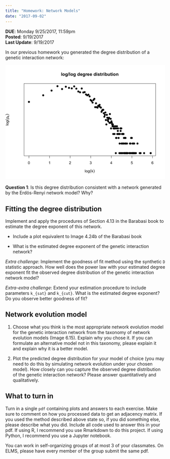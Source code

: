 ```yaml
---
title: "Homework: Network Models"
date: "2017-09-02"
---
```


**DUE**: Monday 9/25/2017, 11:59pm  
**Posted**: 9/19/2017  
**Last Update**: 9/19/2017

In our previous homework you generated the degree distribution of a genetic interaction network:

![](plot_loglog-1.png)

**Question 1**: Is this degree distribution consistent with a network generated by the Erdös-Renyi network model? Why?

## Fitting the degree distribution

Implement and apply the procedures of Section 4.13 in the Barabasi book to estimate the degree exponent of this network.

- Include a plot equivalent to Image 4.24b of the Barabasi book

- What is the estimated degree exponent of the genetic interaction network?

_Extra challenge_: Implement the goodness of fit method using the synthetic `D` statistic approach. How well does the power law with your estimated degree exponent fit the observed degree distribution of the genetic interaction network model?

_Extra-extra challenge_: Extend your estimation procedure to include parameters `k_{sat}` and `k_{cut}`. What is the estimated degree exponent? Do you observe better goodness of fit? 

## Network evolution model

1. Choose what you think is the most appropriate network evolution model for the genetic interaction network from the taxonomy of network evolution models (Image 6.15). Explain why you chose it. If you can formulate an alternative model not in this taxonomy, please explain it and explain why it is a better model.

2. Plot the predicted degree distribution for your model of choice (you may need to do this by simulating network evolution under your chosen model). How closely can you capture the observed degree distribution of the genetic interaction network? Please answer quantitatively and qualitatively.

## What to turn in

Turn in a single `pdf` containing plots and answers to each exercise. Make sure to comment on how you processed data to get an adjacency matrix.
If you used the method described above state so, if you did something else, please describe what you did. Include all code used to answer this in your pdf. 
If using R, I recommend you use Rmarkdown to do this project. If using Python, I recommend you use a Jupyter notebook. 

You can work in self-organizing groups of at most 3 of your classmates. On ELMS, please have every member of the group submit the same pdf.


